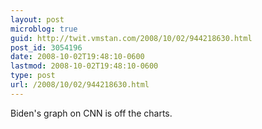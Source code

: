 ```yaml
---
layout: post
microblog: true
guid: http://twit.vmstan.com/2008/10/02/944218630.html
post_id: 3054196
date: 2008-10-02T19:48:10-0600
lastmod: 2008-10-02T19:48:10-0600
type: post
url: /2008/10/02/944218630.html
---
```

Biden's graph on CNN is off the charts.
